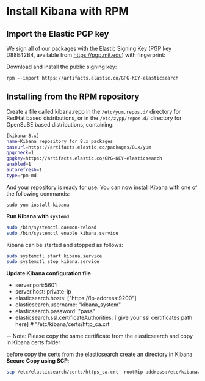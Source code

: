 # Install Kibana with RPM

## Import the Elastic PGP key

We sign all of our packages with the Elastic Signing Key (PGP key D88E42B4, available from https://pgp.mit.edu) with fingerprint:


Download and install the public signing key:

`rpm --import https://artifacts.elastic.co/GPG-KEY-elasticsearch`


## Installing from the RPM repository
Create a file called kibana.repo in the `/etc/yum.repos.d/` directory for RedHat based distributions, or in the `/etc/zypp/repos.d/` directory for OpenSuSE based distributions, containing:


```bash
[kibana-8.x]
name=Kibana repository for 8.x packages
baseurl=https://artifacts.elastic.co/packages/8.x/yum
gpgcheck=1
gpgkey=https://artifacts.elastic.co/GPG-KEY-elasticsearch
enabled=1
autorefresh=1
type=rpm-md
```

And your repository is ready for use. You can now install Kibana with one of the following commands:

`sudo yum install kibana`



**Run Kibana with `systemd`**

```bash
sudo /bin/systemctl daemon-reload
sudo /bin/systemctl enable kibana.service
```

Kibana can be started and stopped as follows:

```bash
sudo systemctl start kibana.service
sudo systemctl stop kibana.service
```

**Update Kibana configuration file**
- server.port:5601
- server.host: private-ip 
- elasticsearch.hosts: ["https://Ip-address:9200"]
- elasticsearch.username: "kibana_system"
- elasticsearch.password: "pass"
- elasticsearch.ssl.certificateAuthorities: [ give your ssl certificates path here]  # "/etc/kibana/certs/http_ca.crt

-- Note: Please copy the same certificate from the elasticsearch and copy in Kibana certs folder 

before copy the certs from the elasticsearch create an directory in Kibana
**Secure Copy using SCP**:

```bash
scp /etc/elasticsearch/certs/https_ca.crt  root@ip-address:/etc/kibana/certs
```
